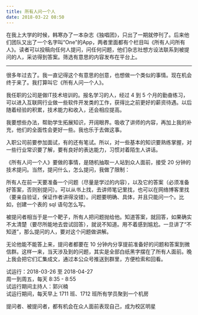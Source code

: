 ```yaml
---
title: 所有人问一个人
date: 2018-03-22 08:50
---
```


在我上大学的时候，韩寒办了一本杂志《独唱团》，只出了一期就停刊了。后来他们团队又出了一个名字叫“One”的App，两者里面都有个栏目叫《所有人问所有人》。读者可以投稿向任何人提问，问任何问题，他们杂志社想方设法联系到被提问的人，采访得到答案。筛选有意思的内容发布在平台上。

<!-- more -->

---

很多年过去了。我一直记得这个有意思的创意，也想做一个类似的事情。现在机会终于来了。我打算叫它《所有人问一个人》。

我任职的公司是做IT技术培训的。报名学习的人，经过 4 到 5 个月的勤奋练习，可以进入互联网行业做一些软件开发类的工作，获得比之前更好的薪资待遇。以后随着经验的积累，技术能力和收入，还会相应提高。

我要想些办法，帮助学生拓展知识，开阔眼界。吸收了讲师的内容，再加上我的补充，他们的全面性会更好一些。我也乐于去做这事。

入职公司前要参加面试，有的还有笔试。所以，对一些基本的知识要熟练掌握，对一些行业常识要了解，要有良好的表达能力，习惯对着陌生人讲话。

《所有人问一个人》要做的事情，是随机抽取一人站到众人面前，接受 20 分钟的技术提问。当然，提问什么，怎么提问，我做了限制：

所有人在前一天要准备一个问题（尽量是学过的内容），以及它的答案（必须准备好答案，否则别提问）。可以从书上找，去讲师笔记里找，也可以在网络博客里找（要亲自验证，保证作者讲得没错）。问题要明确、具体，并且只能问一个。比如，创建一个表的 sql 语句怎么写。

被提问者相当于是一个靶子，所有人把问题抛给他。知道答案，就回答，如果确实不太清楚（要尽所能地去尝试回答），就说不知道。用不着感到尴尬。一旦讲了“不知道”，那么提问的人，要对这个问题做讲解。

无论他能不能答上来，提问者都要在 10 分钟内分享提前准备好的问题和答案到微信群。这样一来，当天涉及到的问题，其实是全部白纸黑字摆在了所有人面前。晚上我会把它们汇集成文，通过本公众号推送到群里，方便检索和回看。


试运行：2018-03-26 至 2018-04-27  
周一到周五，每天 8:35 - 8:55  
试运行期间主持人：郭兴楠  
试运行期间，每天早上 1711 班、1712 班所有学员聚到一个机房

提问者、被提问者，都有机会在众人面前表现自己，成为校区明星